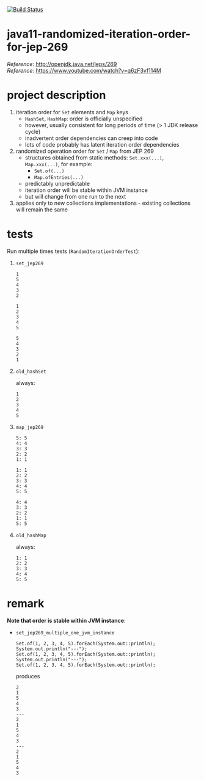 [![Build Status](https://travis-ci.com/mtumilowicz/java11-randomized-iteration-order-for-jep-269.svg?branch=master)](https://travis-ci.com/mtumilowicz/java11-randomized-iteration-order-for-jep-269)

# java11-randomized-iteration-order-for-jep-269

_Reference_: http://openjdk.java.net/jeps/269  
_Reference_: https://www.youtube.com/watch?v=q6zF3vf114M

# project description
1. iteration order for `Set` elements and `Map` keys
    * `HashSet`, `HashMap`: order is officially unspecified
    * however, usually consistent for long periods of time 
    (> 1 JDK release cycle)
    * inadvertent order dependencies can creep into code
    * lots of code probably has latent iteration order 
    dependencies
1. randomized operation order for `Set` / `Map` from JEP 269
    * structures obtained from static methods: `Set.xxx(...)`,
    `Map.xxx(...)`, for example:
        * `Set.of(...)`
        * `Map.ofEntries(...)`
    * predictably unpredictable
    * iteration order will be stable within JVM instance
    * but will change from one run to the next
1. applies only to new collections implementations - existing
collections will remain the same

# tests
Run multiple times tests (`RandomIterationOrderTest`):
1. `set_jep269`
    ```
    1
    5
    4
    3
    2
    ```
    ```
    1
    2
    3
    4
    5
    ```
    ```
    5
    4
    3
    2
    1
    ```
1. `old_hashSet`

    always:
    ```
    1
    2
    3
    4
    5
    ```
1. `map_jep269`
    ```
    5: 5
    4: 4
    3: 3
    2: 2
    1: 1
    ```
    ```
    1: 1
    2: 2
    3: 3
    4: 4
    5: 5
    ```
    ```
    4: 4
    3: 3
    2: 2
    1: 1
    5: 5
    ```
1. `old_hashMap`

    always:
    ```
    1: 1
    2: 2
    3: 3
    4: 4
    5: 5
    ```
# remark
**Note that order is stable within JVM instance**:
* `set_jep269_multiple_one_jvm_instance`
    ```
    Set.of(1, 2, 3, 4, 5).forEach(System.out::println);
    System.out.println("---");
    Set.of(1, 2, 3, 4, 5).forEach(System.out::println);
    System.out.println("---");
    Set.of(1, 2, 3, 4, 5).forEach(System.out::println);
    ```
    produces
    ```
    2
    1
    5
    4
    3
    ---
    2
    1
    5
    4
    3
    ---
    2
    1
    5
    4
    3
    ```